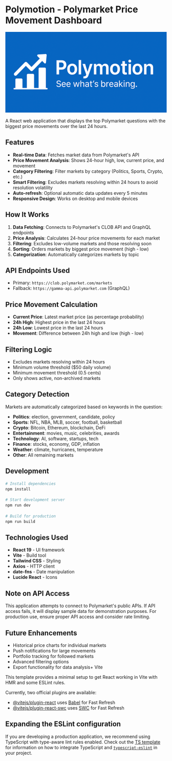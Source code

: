 # Polymotion - Polymarket Price Movement Dashboard

![](public/logobig.png)

A React web application that displays the top Polymarket questions with the biggest price movements over the last 24 hours.

## Features

- **Real-time Data**: Fetches market data from Polymarket's API
- **Price Movement Analysis**: Shows 24-hour high, low, current price, and movement
- **Category Filtering**: Filter markets by category (Politics, Sports, Crypto, etc.)
- **Smart Filtering**: Excludes markets resolving within 24 hours to avoid resolution volatility
- **Auto-refresh**: Optional automatic data updates every 5 minutes
- **Responsive Design**: Works on desktop and mobile devices

## How It Works

1. **Data Fetching**: Connects to Polymarket's CLOB API and GraphQL endpoints
2. **Price Analysis**: Calculates 24-hour price movements for each market
3. **Filtering**: Excludes low-volume markets and those resolving soon
4. **Sorting**: Orders markets by biggest price movement (high - low)
5. **Categorization**: Automatically categorizes markets by topic

## API Endpoints Used

- Primary: `https://clob.polymarket.com/markets`
- Fallback: `https://gamma-api.polymarket.com` (GraphQL)

## Price Movement Calculation

- **Current Price**: Latest market price (as percentage probability)
- **24h High**: Highest price in the last 24 hours
- **24h Low**: Lowest price in the last 24 hours  
- **Movement**: Difference between 24h high and low (high - low)

## Filtering Logic

- Excludes markets resolving within 24 hours
- Minimum volume threshold ($50 daily volume)
- Minimum movement threshold (0.5 cents)
- Only shows active, non-archived markets

## Category Detection

Markets are automatically categorized based on keywords in the question:

- **Politics**: election, government, candidate, policy
- **Sports**: NFL, NBA, MLB, soccer, football, basketball
- **Crypto**: Bitcoin, Ethereum, blockchain, DeFi
- **Entertainment**: movies, music, celebrities, awards
- **Technology**: AI, software, startups, tech
- **Finance**: stocks, economy, GDP, inflation
- **Weather**: climate, hurricanes, temperature
- **Other**: All remaining markets

## Development

```bash
# Install dependencies
npm install

# Start development server
npm run dev

# Build for production
npm run build
```

## Technologies Used

- **React 19** - UI framework
- **Vite** - Build tool
- **Tailwind CSS** - Styling
- **Axios** - HTTP client
- **date-fns** - Date manipulation
- **Lucide React** - Icons

## Note on API Access

This application attempts to connect to Polymarket's public APIs. If API access fails, it will display sample data for demonstration purposes. For production use, ensure proper API access and consider rate limiting.

## Future Enhancements

- Historical price charts for individual markets
- Push notifications for large movements
- Portfolio tracking for followed markets
- Advanced filtering options
- Export functionality for data analysis+ Vite

This template provides a minimal setup to get React working in Vite with HMR and some ESLint rules.

Currently, two official plugins are available:

- [@vitejs/plugin-react](https://github.com/vitejs/vite-plugin-react/blob/main/packages/plugin-react) uses [Babel](https://babeljs.io/) for Fast Refresh
- [@vitejs/plugin-react-swc](https://github.com/vitejs/vite-plugin-react/blob/main/packages/plugin-react-swc) uses [SWC](https://swc.rs/) for Fast Refresh

## Expanding the ESLint configuration

If you are developing a production application, we recommend using TypeScript with type-aware lint rules enabled. Check out the [TS template](https://github.com/vitejs/vite/tree/main/packages/create-vite/template-react-ts) for information on how to integrate TypeScript and [`typescript-eslint`](https://typescript-eslint.io) in your project.
